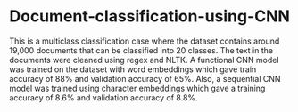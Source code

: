# Document-classification-using-CNN
This is a multiclass classification case where the dataset contains around 19,000 documents that can be classified into 20 classes. The text in the documents were cleaned using regex and NLTK. A functional CNN model was trained on the dataset with word embeddings which gave train accuracy of 88% and validation accuracy of 65%. Also, a sequential CNN model was trained using character embeddings which gave a training accuracy of 8.6% and validation accuracy of 8.8%.
